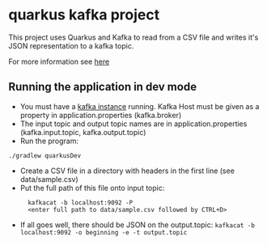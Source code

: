 # quarkus kafka project

This project uses Quarkus and Kafka to read from a CSV file and writes it's JSON representation to a kafka topic.

For more information see [here](https://raypvn.medium.com/a-simple-quarkus-app-with-kafka-and-smallrye-mutiny-97d941140a4b)

## Running the application in dev mode

- You must have a [kafka instance](https://github.com/praveenray/kafka-docker-cluster) running. Kafka Host must be given as a property in application.properties (kafka.broker)
- The input topic and output topic names are in application.properties (kafka.input.topic, kafka.output.topic)
- Run the program: 
```shell script
./gradlew quarkusDev
```
- Create a CSV file in a directory with headers in the first line (see data/sample.csv)
- Put the full path of this file onto input topic:
  ```
    kafkacat -b localhost:9092 -P
    <enter full path to data/sample.csv followed by CTRL+D>
   ```
- If all goes well, there should be JSON on the output.topic:
```kafkacat -b localhost:9092 -o beginning -e -t output.topic```
